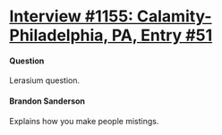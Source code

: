 # [Interview #1155: Calamity-Philadelphia, PA, Entry #51](https://www.theoryland.com/intvmain.php?i=1155#51)

#### Question

Lerasium question.

#### Brandon Sanderson

Explains how you make people mistings.

